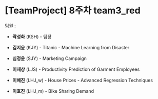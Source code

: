 # [TeamProject] 8주차 team3_red

팀원 : 

* **곽성화** (KSH) - 팀장  

* **김지윤** (KJY) - Titanic - Machine Learning from Disaster  

* **심정윤** (SJY) - Marketing Campaign  

* **이재상** (LJS) - Productivity Prediction of Garment Employees 

* **이혜진** (LHJ_w) - House Prices - Advanced Regression Techniques  

* **이호진** (LHJ_m) - Bike Sharing Demand  
